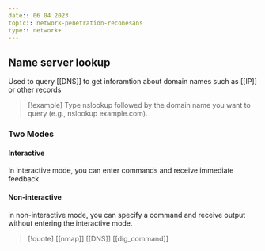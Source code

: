 ```yaml
---
date:: 06 04 2023
topic:: network-penetration-reconesans
type:: network+
---
```

## Name server lookup
Used to query [[DNS]] to get inforamtion about domain names such as [[IP]] or other records
>[!example]
>Type nslookup followed by the domain name you want to query (e.g., nslookup example.com).
### Two Modes 
#### Interactive 
 In interactive mode, you can enter commands and receive immediate feedback
#### Non-interactive
in non-interactive mode, you can specify a command and receive output without entering the interactive mode.




>[!quote] [[nmap]] [[DNS]] [[dig_command]]